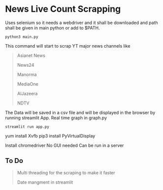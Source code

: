 # News Live Count Scrapping

Uses selenium so it needs a webdriver and it shall be downloaded and path shall be given in main python or add to $PATH.

```shell
python3 main.py
```
This command will start to scrap YT major news channels like

> Asianet News
>
> News24
>
> Manorma
>
> MediaOne
>
>AlJazeera
>
>NDTV

The Data will be saved in a csv file and will be displayed in the browser by running streamlit App.
Real time graph in graph.py

```shell
streamlit run app.py
```
yum install Xvfb
pip3 install PyVirtualDisplay


Install chromedriver
No GUI needed
Can be run in a server

## To Do
> Multi threading for the scraping to make it faster
>
> Date mangment in streamlit
